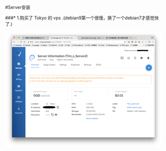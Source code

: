 #Server安装

###* 1.购买了 Tokyo 的 vps .(debian9第一个很慢，换了一个debian7才感觉快了.)


![](/assets/ScreenShot2017-11-09_09.51.35.png)